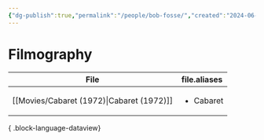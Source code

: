 ```yaml
---
{"dg-publish":true,"permalink":"/people/bob-fosse/","created":"2024-06-17","updated":"2024-10-07"}
---
```



# Filmography

| File                                         | file.aliases              |
| -------------------------------------------- | ------------------------- |
| [[Movies/Cabaret (1972)\|Cabaret (1972)]] | <ul><li>Cabaret</li></ul> |

{ .block-language-dataview}

